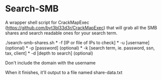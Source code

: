 # Search-SMB
A wrapper shell script for CrackMapExec (https://github.com/byt3bl33d3r/CrackMapExec) that will grab all the SMB shares and search readable ones for your search term.

./search-smb-shares.sh 
	* -f [IP or file of IPs to check] 
	* -u [username] (optional) 
	* -p [password] (optional) 
	* -k [search term, ie. password, ssn, tax, client] 
	* -d [depth to search] (optional)
  
Don't include the domain with the username

When it finishes, it'll output to a file named share-data.txt
